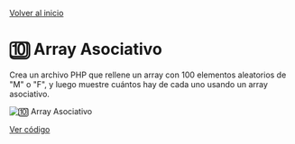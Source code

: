 [Volver al inicio](https://github.com/LoganNDE/Ejercicios-PHP/tree/main/1-Ejercicios/#readme)
# 🔟 Array Asociativo

Crea un archivo PHP que rellene un array con 100 elementos aleatorios de "M" o "F", y luego muestre cuántos hay de cada uno usando un array asociativo.

![🔟 Array Asociativo](ruta/a/la/imagen_array_asociativo.jpg)

[Ver código](https://github.com/LoganNDE/Ejercicios-PHP/tree/main/1-Ejercicios/arrayAsociativo/arrayAsociativo.php)

